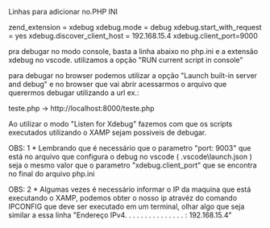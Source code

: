 Linhas para adicionar no.PHP INI 

zend_extension = xdebug
xdebug.mode = debug 
xdebug.start_with_request = yes
xdebug.discover_client_host = 192.168.15.4
xdebug.client_port=9000






pra debugar no modo console, basta a linha abaixo no php.ini e a extensão xdebug no vscode. 
utilizamos a opção "RUN current script in console"




para debugar no browser podemos utilizar a opção 
"Launch built-in server and debug"
e no browser que vai abrir acessarmos o arquivo que querermos debugar utilizando a url 
ex.: 


teste.php -> http://localhost:8000/teste.php




Ao utilizar o modo "Listen for Xdebug" fazemos com que os scripts executados utilizando o XAMP sejam possiveis de debugar. 

OBS: 1 * Lembrando que é necessário que o parametro  "port: 9003"   que está no arquivo que configura o debug no vscode  ( .vscode\launch.json  ) seja o mesmo valor que o parametro 
"xdebug.client_port" que se encontra no final do arquivo php.ini 


OBS: 2 * Algumas vezes é necessário informar o IP da maquina que está executando o XAMP, podemos obter o nosso ip atravéz do comando IPCONFIG que deve ser executado em um terminal, olhar algo que seja similar a essa linha
"Endereço IPv4. . . . . . . .  . . . . . . . : 192.168.15.4"

